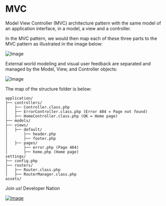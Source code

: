 # MVC
Model View Controller (MVC) architecture pattern with the same model of an application interface, in a model, a view and a controller.

In the MVC pattern, we would then map each of these three parts to the MVC pattern as illustrated in the image below:

![Image](https://arquivo.devmedia.com.br/artigos/Higor_Medeiros/IntroducaoMVC/IntroducaoMVC01.jpg)

External world modeling and visual user feedback are separated and managed by the Model, View, and Controller objects:

![Image](https://upload.wikimedia.org/wikipedia/commons/thumb/a/a0/MVC-Process.svg/512px-MVC-Process.svg.png)

The map of the structure folder is below:
```
application/
├── controllers/
│   ├── Controller.class.php
│   ├── ErrorController.class.php (Error 404 = Page not found)
│   ├── HomeController.class.php (OK = Home page)
├── models/
├── views/
│   ├── default/
│       ├── header.php
│       ├── footer.php
│   ├── pages/
│       ├── error.php (Page 404)
│       ├── home.php (Home page)
settings/
├── config.php
├── routers/
│   ├── Router.class.php
│   ├── RouterManager.class.php
assets/
```

Join us! Developer Nation

[![Image](https://discordapp.com/api/guilds/563480013052182539/embed.png)](https://discord.gg/YKNCADa)
